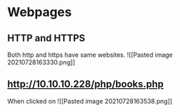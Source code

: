 # Webpages
## HTTP and HTTPS
Both http and https have same websites.
![[Pasted image 20210728163330.png]]
## http://10.10.10.228/php/books.php
When clicked on 
![[Pasted image 20210728163538.png]]
